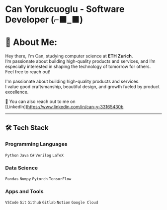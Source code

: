 # Can Yorukcuoglu - Software Developer (⌐■_■)

# 💫 About Me:
Hey there, I'm Can, studying computer science at **ETH Zurich**.<br>
I’m passionate about building high-quality products and services, and I’m especially interested in shaping the technology of tomorrow for others.  
Feel free to reach out!  

I'm passionate about building high-quality products and services.  
I value good craftsmanship, beautiful design, and growth fueled by product excellence.  

💬 You can also reach out to me on  
[LinkedIn](https://www.linkedin.com/in/can-y-33165430b


---

## 🛠 Tech Stack

### Programming Languages
`Python` `Java` `C#` `Verilog` `LaTeX`

### Data Science
`Pandas` `Numpy` `Pytorch` `TensorFlow`

### Apps and Tools
`VSCode` `Git` `Github` `Gitlab` `Notion` `Google Cloud`



<!--
**D33pThink3r/D33pThink3r** is a ✨ _special_ ✨ repository because its `README.md` (this file) appears on your GitHub profile.

Here are some ideas to get you started:

- 🔭 I’m currently working on ..askjaljflajsf.
- 🌱 I’m currently learning ...
- 👯 I’m looking to collaborate on ...
- 🤔 I’m looking for help with ...
- 💬 Ask me about ...
- 📫 How to reach me: ...
- 😄 Pronouns: ...
- ⚡ Fun fact: ...
-->
